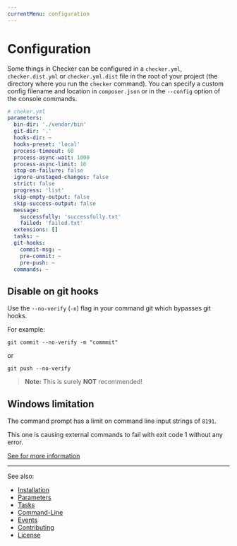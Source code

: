 ```yaml
---
currentMenu: configuration
---
```


# Configuration

Some things in Checker can be configured in a `checker.yml`, `checker.dist.yml` or `checker.yml.dist`
file in the root of your project (the directory where you run the `checker` command).
You can specify a custom config filename and location in `composer.json`
or in the `--config` option of the console commands.

```yaml
# cheker.yml
parameters:
  bin-dir: './vendor/bin'
  git-dir: '.'
  hooks-dir: ~
  hooks-preset: 'local'
  process-timeout: 60
  process-async-wait: 1000
  process-async-limit: 10
  stop-on-failure: false
  ignore-unstaged-changes: false
  strict: false
  progress: 'list'
  skip-empty-output: false
  skip-success-output: false
  message:
    successfully: 'successfully.txt'
    failed: 'failed.txt'
  extensions: []
  tasks: ~
  git-hooks:
    commit-msg: ~
    pre-commit: ~
    pre-push: ~
  commands: ~
```

## Disable on git hooks

Use the `--no-verify` (`-n`) flag in your command git which bypasses git hooks.

For example:

```
git commit --no-verify -m "commmit"
```
or
```
git push --no-verify
```

> **Note:** This is surely **NOT** recommended!

## Windows limitation

The command prompt has a limit on command line input strings of `8191`.

This one is causing external commands to fail with exit code 1 without any error.

[See for more information](https://support.microsoft.com/en-us/kb/830473)

***
See also:

- [Installation](installation.md)
- [Parameters](parameters.md)
- [Tasks](tasks.md)
- [Command-Line](command-line.md)
- [Events](events.md)
- [Contributing](../CONTRIBUTING.md)
- [License](../LICENSE.md)
